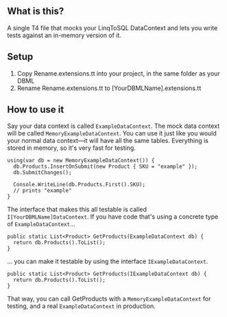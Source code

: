 What is this?
-------------

A single T4 file that mocks your LinqToSQL DataContext and lets you write tests against an in-memory version of it.

Setup
--------

1. Copy Rename.extensions.tt into your project, in the same folder as your DBML
2. Rename Rename.extensions.tt to [YourDBMLName].extensions.tt


How to use it
-------------

Say your data context is called `ExampleDataContext`. The mock data context will be called
`MemoryExampleDataContext`. You can use it just like you would your normal data context—it will
have all the same tables. Everything is stored in memory, so it's very fast for testing.

    using(var db = new MemoryExampleDataContext()) {
      db.Products.InsertOnSubmit(new Product { SKU = "example" });
      db.SubmitChanges();
      
      Console.WriteLine(db.Products.First().SKU);
      // prints "example"
    }

The interface that makes this all testable is called `I[YourDBMLName]DataContext`. If you have
code that's using a concrete type of `ExampleDataContext`...

    public static List<Product> GetProducts(ExampleDataContext db) {
      return db.Products().ToList();
    }
    
... you can make it testable by using the interface `IExampleDataContext`.

    public static List<Product> GetProducts(IExampleDataContext db) {
      return db.Products().ToList();
    }

That way, you can call GetProducts with a `MemoryExampleDataContext` for testing, and a real
`ExampleDataContext` in production.


